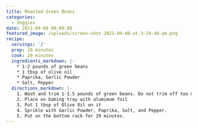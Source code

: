 ```yaml
---
title: Roasted Green Beans
categories:
  - Veggies
date: 2021-04-08 00:00:00
featured_image: /uploads/screen-shot-2021-04-08-at-3-24-48-pm.png
recipe:
  servings: '2'
  prep: 10 minutes
  cook: 29 minutes
  ingredients_markdown: |-
    * 1-2 pounds of green beans
    * 1 tbsp of olive oil
    * Paprika, Garlic Powder
    * Salt, Pepper
  directions_markdown: |-
    1. Wash and trim 1-1.5 pounds of green beans. Do not trim off too much.
    2. Place on baking tray with alumimum foil
    3. Put 1 tbsp of Olive Oil on it
    4. Sprikle with Garlic Powder, Paprika, Salt, and Pepper.
    5. Put on the bottom rack for 29 minutes.
---
```

